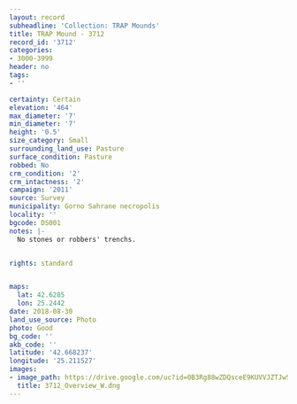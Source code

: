 ```yaml
---
layout: record
subheadline: 'Collection: TRAP Mounds'
title: TRAP Mound - 3712
record_id: '3712'
categories:
- 3000-3999
header: no
tags:
- ''

certainty: Certain
elevation: '464'
max_diameter: '7'
min_diameter: '7'
height: '0.5'
size_category: Small
surrounding_land_use: Pasture
surface_condition: Pasture
robbed: No
crm_condition: '2'
crm_intactness: '2'
campaign: '2011'
source: Survey
municipality: Gorno Sahrane necropolis
locality: ''
bgcode: DS001
notes: |-
  No stones or robbers' trenchs.


rights: standard


maps:
  lat: 42.6285
  lon: 25.2442
date: 2018-08-30
land_use_source: Photo
photo: Good
bg_code: ''
akb_code: ''
latitude: '42.668237'
longitude: '25.211527'
images:
- image_path: https://drive.google.com/uc?id=0B3Rg88wZDQsceE9KUVVJZTJwSTg
  title: 3712_Overview_W.dng
---
```

